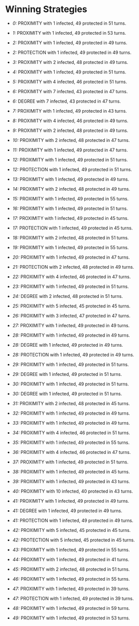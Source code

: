 # Winning Strategies

* _0:_ PROXIMITY with 1 infected, 49 protected in 51 turns.


* _1:_ PROXIMITY with 1 infected, 49 protected in 53 turns.


* _2:_ PROXIMITY with 1 infected, 49 protected in 49 turns.


* _2:_ PROTECTION with 1 infected, 49 protected in 49 turns.


* _3:_ PROXIMITY with 2 infected, 48 protected in 49 turns.


* _4:_ PROXIMITY with 1 infected, 49 protected in 51 turns.


* _5:_ PROXIMITY with 4 infected, 46 protected in 51 turns.


* _6:_ PROXIMITY with 7 infected, 43 protected in 47 turns.


* _6:_ DEGREE with 7 infected, 43 protected in 47 turns.


* _7:_ PROXIMITY with 1 infected, 49 protected in 43 turns.


* _8:_ PROXIMITY with 4 infected, 46 protected in 49 turns.


* _9:_ PROXIMITY with 2 infected, 48 protected in 49 turns.


* _10:_ PROXIMITY with 2 infected, 48 protected in 47 turns.


* _11:_ PROXIMITY with 1 infected, 49 protected in 47 turns.


* _12:_ PROXIMITY with 1 infected, 49 protected in 51 turns.


* _12:_ PROTECTION with 1 infected, 49 protected in 51 turns.


* _13:_ PROXIMITY with 1 infected, 49 protected in 49 turns.


* _14:_ PROXIMITY with 2 infected, 48 protected in 49 turns.


* _15:_ PROXIMITY with 1 infected, 49 protected in 55 turns.


* _16:_ PROXIMITY with 1 infected, 49 protected in 51 turns.


* _17:_ PROXIMITY with 1 infected, 49 protected in 45 turns.


* _17:_ PROTECTION with 1 infected, 49 protected in 45 turns.


* _18:_ PROXIMITY with 2 infected, 48 protected in 51 turns.


* _19:_ PROXIMITY with 1 infected, 49 protected in 55 turns.


* _20:_ PROXIMITY with 1 infected, 49 protected in 47 turns.


* _21:_ PROTECTION with 2 infected, 48 protected in 49 turns.


* _22:_ PROXIMITY with 4 infected, 46 protected in 47 turns.


* _23:_ PROXIMITY with 1 infected, 49 protected in 51 turns.


* _24:_ DEGREE with 2 infected, 48 protected in 51 turns.


* _25:_ PROXIMITY with 5 infected, 45 protected in 45 turns.


* _26:_ PROXIMITY with 3 infected, 47 protected in 47 turns.


* _27:_ PROXIMITY with 1 infected, 49 protected in 49 turns.


* _28:_ PROXIMITY with 1 infected, 49 protected in 49 turns.


* _28:_ DEGREE with 1 infected, 49 protected in 49 turns.


* _28:_ PROTECTION with 1 infected, 49 protected in 49 turns.


* _29:_ PROXIMITY with 1 infected, 49 protected in 51 turns.


* _29:_ DEGREE with 1 infected, 49 protected in 51 turns.


* _30:_ PROXIMITY with 1 infected, 49 protected in 51 turns.


* _30:_ DEGREE with 1 infected, 49 protected in 51 turns.


* _31:_ PROXIMITY with 2 infected, 48 protected in 45 turns.


* _32:_ PROXIMITY with 1 infected, 49 protected in 49 turns.


* _33:_ PROXIMITY with 1 infected, 49 protected in 49 turns.


* _34:_ PROXIMITY with 4 infected, 46 protected in 51 turns.


* _35:_ PROXIMITY with 1 infected, 49 protected in 55 turns.


* _36:_ PROXIMITY with 4 infected, 46 protected in 47 turns.


* _37:_ PROXIMITY with 1 infected, 49 protected in 51 turns.


* _38:_ PROXIMITY with 1 infected, 49 protected in 45 turns.


* _39:_ PROXIMITY with 1 infected, 49 protected in 43 turns.


* _40:_ PROXIMITY with 10 infected, 40 protected in 43 turns.


* _41:_ PROXIMITY with 1 infected, 49 protected in 49 turns.


* _41:_ DEGREE with 1 infected, 49 protected in 49 turns.


* _41:_ PROTECTION with 1 infected, 49 protected in 49 turns.


* _42:_ PROXIMITY with 5 infected, 45 protected in 45 turns.


* _42:_ PROTECTION with 5 infected, 45 protected in 45 turns.


* _43:_ PROXIMITY with 1 infected, 49 protected in 55 turns.


* _44:_ PROXIMITY with 1 infected, 49 protected in 41 turns.


* _45:_ PROXIMITY with 2 infected, 48 protected in 51 turns.


* _46:_ PROXIMITY with 1 infected, 49 protected in 55 turns.


* _47:_ PROXIMITY with 1 infected, 49 protected in 39 turns.


* _47:_ PROTECTION with 1 infected, 49 protected in 39 turns.


* _48:_ PROXIMITY with 1 infected, 49 protected in 59 turns.


* _49:_ PROXIMITY with 1 infected, 49 protected in 53 turns.


